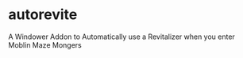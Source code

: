 # autorevite
A Windower Addon to Automatically use a Revitalizer when you enter Moblin Maze Mongers
